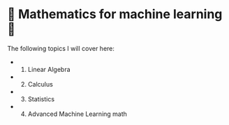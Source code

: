 # 📖 Mathematics for machine learning 🧮

The following topics I will cover here:

- 1. Linear Algebra

- 2. Calculus
- 3. Statistics
- 4. Advanced Machine Learning math

